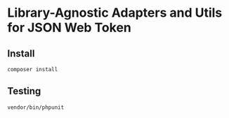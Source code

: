 # Library-Agnostic Adapters and Utils for JSON Web Token
 
## Install 
```bash
composer install
```

## Testing
```bash
vendor/bin/phpunit
```